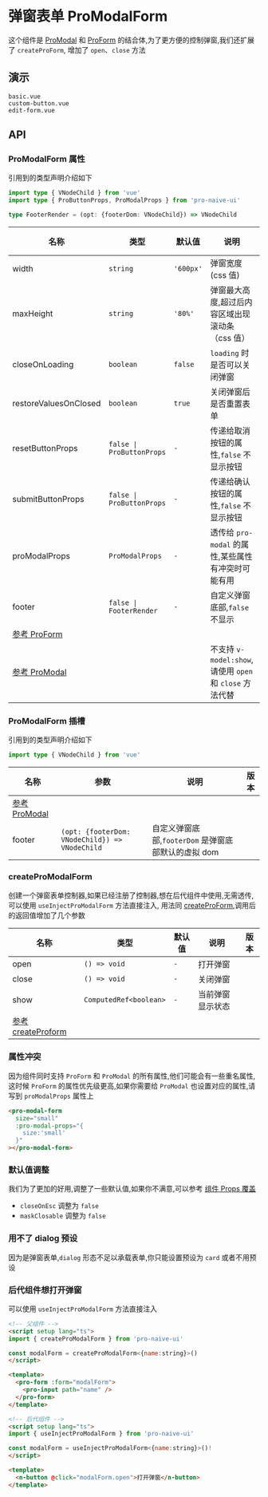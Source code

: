 # 弹窗表单 ProModalForm
<!--single-column-->

这个组件是 [ProModal](modal) 和 [ProForm](form) 的结合体,为了更方便的控制弹窗,我们还扩展了 `createProForm`,
增加了 `open`、`close` 方法

## 演示

```demo
basic.vue
custom-button.vue
edit-form.vue
```

## API
### ProModalForm 属性
引用到的类型声明介绍如下
```typescript
import type { VNodeChild } from 'vue'
import type { ProButtonProps, ProModalProps } from 'pro-naive-ui'

type FooterRender = (opt: {footerDom: VNodeChild}) => VNodeChild
```

| 名称                                 | 类型                      | 默认值    | 说明                                                    | 版本 |
| ------------------------------------ | ------------------------- | --------- | ------------------------------------------------------- | ---- |
| width                                | `string`                  | `'600px'` | 弹窗宽度(css 值)                                        |      |
| maxHeight                            | `string`                  | `'80%'`   | 弹窗最大高度,超过后内容区域出现滚动条（css 值）         |      |
| closeOnLoading                       | `boolean`                 | `false`   | `loading` 时是否可以关闭弹窗                            |      |
| restoreValuesOnClosed                | `boolean`                 | `true`    | 关闭弹窗后是否重置表单                                  |      |
| resetButtonProps                     | `false \| ProButtonProps` | `-`       | 传递给取消按钮的属性,`false` 不显示按钮                 |      |
| submitButtonProps                    | `false \| ProButtonProps` | `-`       | 传递给确认按钮的属性,`false` 不显示按钮                 |      |
| proModalProps                        | `ProModalProps`           | `-`       | 透传给 `pro-modal` 的属性,某些属性有冲突时可能有用      |      |
| footer                               | `false \| FooterRender`   | `-`       | 自定义弹窗底部,`false` 不显示                           |      |
| [参考 ProForm](form#ProForm-属性)    |                           |           |                                                         |      |
| [参考 ProModal](modal#ProModal-属性) |                           |           | 不支持 `v-model:show`,请使用 `open` 和 `close` 方法代替 |      |

### ProModalForm 插槽
引用到的类型声明介绍如下
```typescript
import type { VNodeChild } from 'vue'
```

| 名称                                 | 参数                                           | 说明                                                | 版本 |
| ------------------------------------ | ---------------------------------------------- | --------------------------------------------------- | ---- |
| [参考 ProModal](modal#ProModal-插槽) |                                                |                                                     |      |
| footer                               | `(opt: {footerDom: VNodeChild}) => VNodeChild` | 自定义弹窗底部,`footerDom` 是弹窗底部默认的虚拟 dom |      |

### createProModalForm
创建一个弹窗表单控制器,如果已经注册了控制器,想在后代组件中使用,无需透传,可以使用 `useInjectProModalForm` 方法直接注入,
用法同 [createProForm](form#createProForm),调用后的返回值增加了几个参数

| 名称                                              | 类型                   | 默认值 | 说明             | 版本 |
| ------------------------------------------------- | ---------------------- | ------ | ---------------- | ---- |
| open                                              | `() => void`           | `-`    | 打开弹窗         |      |
| close                                             | `() => void`           | `-`    | 关闭弹窗         |      |
| show                                              | `ComputedRef<boolean>` | `-`    | 当前弹窗显示状态 |      |
| [参考 createProform](form#createProForm-Returned) |                        |        |                  |      |

### 属性冲突
因为组件同时支持 `ProForm` 和 `ProModal` 的所有属性,他们可能会有一些重名属性,这时候 `ProForm` 的属性优先级更高,如果你需要给 `ProModal`
也设置对应的属性,请写到 `proModalProps` 属性上
```html
<pro-modal-form
  size="small"
  :pro-modal-props="{
    size:'small'
  }"
></pro-modal-form>
```

### 默认值调整
我们为了更加的好用,调整了一些默认值,如果你不满意,可以参考 [组件 Props 覆盖](config-provider#prop-overrides.vue)
- `closeOnEsc` 调整为 `false`
- `maskClosable` 调整为 `false`

### 用不了 dialog 预设
因为是弹窗表单,`dialog` 形态不足以承载表单,你只能设置预设为 `card` 或者不用预设

### 后代组件想打开弹窗
可以使用 `useInjectProModalForm` 方法直接注入
```html
<!-- 父组件 -->
<script setup lang="ts">
import { createProModalForm } from 'pro-naive-ui'

const modalForm = createProModalForm<{name:string}>()
</script>

<template>
  <pro-form :form="modalForm">
    <pro-input path="name" />
  </pro-form>
</template>

<!-- 后代组件 -->
<script setup lang="ts">
import { useInjectProModalForm } from 'pro-naive-ui'

const modalForm = useInjectProModalForm<{name:string}>()!
</script>

<template>
  <n-button @click="modalForm.open">打开弹窗</n-button>
</template>
```
